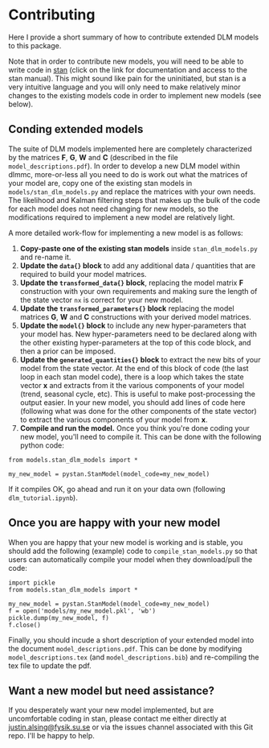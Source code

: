# Contributing

Here I provide a short summary of how to contribute extended DLM models to this package. 

Note that in order to contribute new models, you will need to be able to write code in [stan](https://mc-stan.org) (click on the link for documentation and access to the stan manual). This might sound like pain for the uninitiated, but stan is a very intuitive language and you will only need to make relatively minor changes to the existing models code in order to implement new models (see below).

## Conding extended models

The suite of DLM models implemented here are completely characterized by the matrices **F**, **G**, **W** and **C** (described in the file `model_descriptions.pdf`). In order to develop a new DLM model within dlmmc, more-or-less all you need to do is work out what the matrices of your model are, copy one of the existing stan models in `models/stan_dlm_models.py` and replace the matrices with your own needs. The likelihood and Kalman filtering steps that makes up the bulk of the code for each model does not need changing for new models, so the modifications required to implement a new model are relatively light.

A more detailed work-flow for implementing a new model is as follows:

1. **Copy-paste one of the existing stan models** inside `stan_dlm_models.py` and re-name it.
2. **Update the `data{}` block** to add any additional data / quantities that are required to build your model matrices.
3. **Update the `transformed_data{}` block**, replacing the model matrix **F** construction with your own requirements and making sure the length of the state vector `nx` is correct for your new model.
4. **Update the `transformed_parameters{}` block** replacing the model matrices **G**, **W** and **C** constructions with your derived model matrices.
5. **Update the `model{}` block** to include any new hyper-parameters that your model has. New hyper-parameters need to be declared along with the other existing hyper-parameters at the top of this code block, and then a prior can be imposed.
6. **Update the `generated_quantities{}` block** to extract the new bits of your model from the state vector. At the end of this block of code (the last loop in each stan model code), there is a loop which takes the state vector **x** and extracts from it the various components of your model (trend, seasonal cycle, etc). This is useful to make post-processing the output easier. In your new model, you should add lines of code here (following what was done for the other components of the state vector) to extract the various components of your model from **x**.
7. **Compile and run the model.** Once you think you're done coding your new model, you'll need to compile it. This can be done with the following python code:

```import pystan
from models.stan_dlm_models import *

my_new_model = pystan.StanModel(model_code=my_new_model)
```

If it compiles OK, go ahead and run it on your data own (following `dlm_tutorial.ipynb`).

## Once you are happy with your new model

When you are happy that your new model is working and is stable, you should add the following (example) code to `compile_stan_models.py` so that users can automatically compile your model when they download/pull the code:

```import pystan
import pickle
from models.stan_dlm_models import *

my_new_model = pystan.StanModel(model_code=my_new_model)
f = open('models/my_new_model.pkl', 'wb')
pickle.dump(my_new_model, f)
f.close()
```

Finally, you should incude a short description of your extended model into the document `model_descriptions.pdf`. This can be done by modifying `model_descriptions.tex` (and `model_descriptions.bib`) and re-compiling the tex file to update the pdf.

## Want a new model but need assistance?

If you desperately want your new model implemented, but are uncomfortable coding in stan, please contact me either directly at justin.alsing@fysik.su.se or via the issues channel associated with this Git repo. I'll be happy to help.
